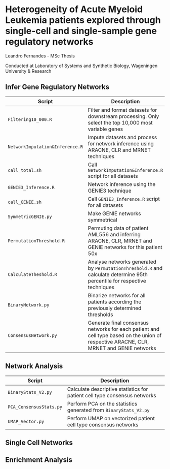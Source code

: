 # Heterogeneity of Acute Myeloid Leukemia patients explored through single-cell and single-sample gene regulatory networks
Leandro Fernandes - MSc Thesis

Conducted at Laboratory of Systems and Synthetic Biology, Wageningen University & Research

## Infer Gene Regulatory Networks
Script | Description
--- | ---
```Filtering10_000.R``` |  Filter and format datasets for downstream processing. Only select the top 10,000 most variable genes
```NetworkImputation&Inference.R``` |  Impute datasets and process for network inference using ARACNE, CLR and MRNET techniques
```call_total.sh``` |  Call ```NetworkImputation&Inference.R``` script for all datasets
```GENIE3_Inference.R``` |  Network inference using the GENIE3 technique
```call_GENIE.sh``` |  Call ```GENIE3_Inference.R``` script for all datasets
```SymmetricGENIE.py``` |  Make GENIE networks symmetrical
```PermutationThreshold.R``` |  Permuting data of patient AML556 and inferring ARACNE, CLR, MRNET and GENIE networks for this patient 50x
```CalculateTheshold.R``` |  Analyse networks generated by ```PermutationThreshold.R``` and calculate determine 95th percentile for respective techniques
```BinaryNetwork.py``` |  Binarize networks for all patients according the previously determined thresholds
```ConsensusNetwork.py``` |  Generate final consensus networks for each patient and cell type based on the union of respective ARACNE, CLR, MRNET and GENIE networks

## Network Analysis
Script | Description
--- | ---
```BinaryStats_V2.py``` | Calculate descriptive statistics for patient cell type consensus networks
```PCA_ConsensusStats.py``` | Perform PCA on the statistics generated from ```BinaryStats_V2.py```
```UMAP_Vector.py``` | Perform UMAP on vectorized patient cell type consensus networks

## Single Cell Networks

## Enrichment Analysis
